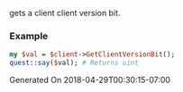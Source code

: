 gets a client client version bit.
### Example

```perl
my $val = $client->GetClientVersionBit();
quest::say($val); # Returns uint
```


Generated On 2018-04-29T00:30:15-07:00